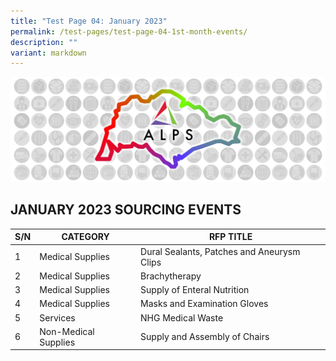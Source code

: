 ```yaml
---
title: "Test Page 04: January 2023"
permalink: /test-pages/test-page-04-1st-month-events/
description: ""
variant: markdown
---
```

![](/images/alps_sourcing_events_national_1920x640_clear.png)

## JANUARY 2023 SOURCING EVENTS
| S/N | CATEGORY | RFP TITLE |
| -------- | -------- | -------- |
| 1 |	Medical Supplies | Dural Sealants, Patches and Aneurysm Clips |
| 2 |	Medical Supplies | Brachytherapy |
| 3 |	Medical Supplies | Supply of Enteral Nutrition |
| 4 |	Medical Supplies | Masks and Examination Gloves |
| 5 |	Services | NHG Medical Waste |
| 6 |	Non-Medical Supplies | Supply and Assembly of Chairs |